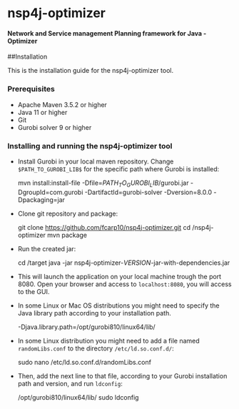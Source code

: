 # nsp4j-optimizer

#### Network and Service management Planning framework for Java - Optimizer


##Installation

This is the installation guide for the nsp4j-optimizer tool.

### Prerequisites

- Apache Maven 3.5.2 or higher
- Java 11 or higher
- Git
- Gurobi solver 9 or higher

### Installing and running the nsp4j-optimizer tool


- Install Gurobi in your local maven repository. Change `` $PATH_TO_GUROBI_LIB$`` for the specific path where Gurobi is installed:


	mvn install:install-file -Dfile=$PATH_TO_GUROBI_LIB$/gurobi.jar -DgroupId=com.gurobi -DartifactId=gurobi-solver -Dversion=8.0.0 -Dpackaging=jar

- Clone git repository and package:


	git clone https://github.com/fcarp10/nsp4j-optimizer.git
	cd /nsp4j-optimizer
	mvn package

- Run the created jar:
	

	cd /target
	java -jar nsp4j-optimizer-$VERSION$-jar-with-dependencies.jar

- This will launch the application on your local machine trough the port 8080. Open your browser and access to `localhost:8080`, you will access to the GUI.


- In some Linux or Mac OS distributions you might need to specify the Java library path according to your installation path.

    
    -Djava.library.path=/opt/gurobi810/linux64/lib/
    

- In some Linux distribution you might need to add a file named `randomLibs.conf` to the directory `/etc/ld.so.conf.d/`:


    sudo nano /etc/ld.so.conf.d/randomLibs.conf
    
    
- Then, add the next line to that file, according to your Gurobi installation path and version, and run `ldconfig`:
 
    
    /opt/gurobi810/linux64/lib/
    sudo ldconfig

    


